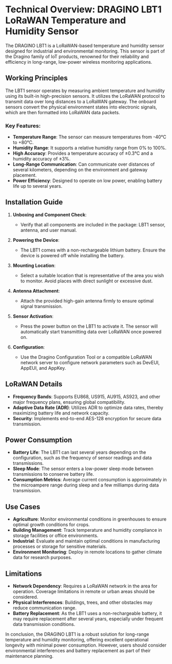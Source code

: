 # Technical Overview: DRAGINO LBT1 LoRaWAN Temperature and Humidity Sensor

The DRAGINO LBT1 is a LoRaWAN-based temperature and humidity sensor designed for industrial and environmental monitoring. This sensor is part of the Dragino family of IoT products, renowned for their reliability and efficiency in long-range, low-power wireless monitoring applications.

## Working Principles

The LBT1 sensor operates by measuring ambient temperature and humidity using its built-in high-precision sensors. It utilizes the LoRaWAN protocol to transmit data over long distances to a LoRaWAN gateway. The onboard sensors convert the physical environment states into electronic signals, which are then formatted into LoRaWAN data packets.

### Key Features:
- **Temperature Range**: The sensor can measure temperatures from -40°C to +80°C.
- **Humidity Range**: It supports a relative humidity range from 0% to 100%.
- **High Accuracy**: Provides a temperature accuracy of ±0.3°C and a humidity accuracy of ±3%.
- **Long-Range Communication**: Can communicate over distances of several kilometers, depending on the environment and gateway placement.
- **Power Efficiency**: Designed to operate on low power, enabling battery life up to several years.

## Installation Guide

1. **Unboxing and Component Check**:
   - Verify that all components are included in the package: LBT1 sensor, antenna, and user manual.

2. **Powering the Device**:
   - The LBT1 comes with a non-rechargeable lithium battery. Ensure the device is powered off while installing the battery.

3. **Mounting Location**:
   - Select a suitable location that is representative of the area you wish to monitor. Avoid places with direct sunlight or excessive dust.

4. **Antenna Attachment**:
   - Attach the provided high-gain antenna firmly to ensure optimal signal transmission.

5. **Sensor Activation**:
   - Press the power button on the LBT1 to activate it. The sensor will automatically start transmitting data over LoRaWAN once powered on.

6. **Configuration**:
   - Use the Dragino Configuration Tool or a compatible LoRaWAN network server to configure network parameters such as DevEUI, AppEUI, and AppKey.

## LoRaWAN Details

- **Frequency Bands**: Supports EU868, US915, AU915, AS923, and other major frequency plans, ensuring global compatibility.
- **Adaptive Data Rate (ADR)**: Utilizes ADR to optimize data rates, thereby maximizing battery life and network capacity.
- **Security**: Implements end-to-end AES-128 encryption for secure data transmission.

## Power Consumption

- **Battery Life**: The LBT1 can last several years depending on the configuration, such as the frequency of sensor readings and data transmissions.
- **Sleep Mode**: The sensor enters a low-power sleep mode between transmissions to conserve battery life.
- **Consumption Metrics**: Average current consumption is approximately in the microampere range during sleep and a few milliamps during data transmission.

## Use Cases

- **Agriculture**: Monitor environmental conditions in greenhouses to ensure optimal growth conditions for crops.
- **Building Management**: Track temperature and humidity compliance in storage facilities or office environments.
- **Industrial**: Evaluate and maintain optimal conditions in manufacturing processes or storage for sensitive materials.
- **Environment Monitoring**: Deploy in remote locations to gather climate data for research purposes.

## Limitations

- **Network Dependency**: Requires a LoRaWAN network in the area for operation. Coverage limitations in remote or urban areas should be considered.
- **Physical Interferences**: Buildings, trees, and other obstacles may reduce communication range.
- **Battery Replacement**: As the LBT1 uses a non-rechargeable battery, it may require replacement after several years, especially under frequent data transmission conditions.

In conclusion, the DRAGINO LBT1 is a robust solution for long-range temperature and humidity monitoring, offering excellent operational longevity with minimal power consumption. However, users should consider environmental interferences and battery replacement as part of their maintenance planning.